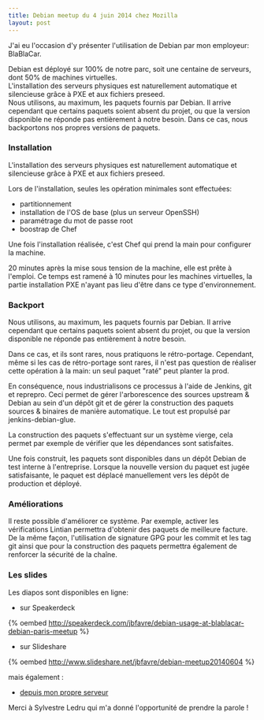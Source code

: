```yaml
---
title: Debian meetup du 4 juin 2014 chez Mozilla
layout: post
---
```


J'ai eu l'occasion d'y présenter l'utilisation de Debian par mon employeur: BlaBlaCar.

Debian est déployé sur 100% de notre parc, soit une centaine de serveurs, dont 50% de machines virtuelles.  
L'installation des serveurs physiques est naturellement automatique et silencieuse grâce à PXE et aux fichiers preseed.  
Nous utilisons, au maximum, les paquets fournis par Debian. Il arrive cependant que certains paquets soient absent du projet, ou que la version disponible ne réponde pas entièrement à notre besoin. Dans ce cas, nous backportons nos propres versions de paquets.

<!-- -->

### Installation

L'installation des serveurs physiques est naturellement automatique et silencieuse grâce à PXE et aux fichiers preseed.

Lors de l'installation, seules les opération minimales sont effectuées:

- partitionnement
- installation de l'OS de base (plus un serveur OpenSSH)
- paramétrage du mot de passe root
- boostrap de Chef

Une fois l'installation réalisée, c'est Chef qui prend la main pour configurer la machine.

20 minutes après la mise sous tension de la machine, elle est prête à l'emploi.
Ce temps est ramené à 10 minutes pour les machines virtuelles, la partie installation PXE n'ayant pas lieu d'être dans ce type d'environnement.

### Backport

Nous utilisons, au maximum, les paquets fournis par Debian. Il arrive cependant que certains paquets soient absent du projet, ou que la version disponible ne réponde pas entièrement à notre
besoin.

Dans ce cas, et ils sont rares, nous pratiquons le rétro-portage.
Cependant, même si les cas de rétro-portage sont rares, il n'est pas question de réaliser cette opération à la main: un seul paquet "raté" peut planter la prod.

En conséquence, nous industrialisons ce processus à l'aide de Jenkins, git et reprepro.
Ceci permet de gérer l'arborescence des sources upstream & Debian au sein d'un dépôt git et de gérer la construction des paquets sources & binaires de manière automatique.
Le tout est propulsé par jenkins-debian-glue.

La construction des paquets s'effectuant sur un système vierge, cela permet par exemple de vérifier que les dépendances sont satisfaites.

Une fois construit, les paquets sont disponibles dans un dépôt Debian de test interne à l'entreprise.
Lorsque la nouvelle version du paquet est jugée satisfaisante, le paquet est déplacé manuellement vers les dépôt de production et déployé.

### Améliorations

Il reste possible d'améliorer ce système. Par exemple, activer les vérifications Lintian permettra d'obtenir des paquets de meilleure facture.
De la même façon, l'utilisation de signature GPG pour les commit et les tag git ainsi que pour la construction des paquets permettra également de renforcer la sécurité de la chaîne.

### Les slides

Les diapos sont disponibles en ligne:

* sur Speakerdeck

{% oembed http://speakerdeck.com/jbfavre/debian-usage-at-blablacar-debian-paris-meetup %}

* sur Slideshare

{% oembed http://www.slideshare.net/jbfavre/debian-meetup20140604 %}

mais également :

* [depuis mon propre serveur](http://downloads.jbfavre.org/debian-meetup-20140604.pdf)

Merci à Sylvestre Ledru qui m'a donné l'opportunité de prendre la parole !
